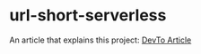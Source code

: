 # url-short-serverless
An article that explains this project: [DevTo Article](https://dev.to/davidshaek/building-an-url-shortener-with-github-actions-serverless-framework-and-aws-function-urls-468f) 
